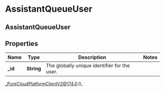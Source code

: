 # AssistantQueueUser

## AssistantQueueUser

## Properties

|Name | Type | Description | Notes|
|------------ | ------------- | ------------- | -------------|
| **_id** | **String** | The globally unique identifier for the user. | |



_PureCloudPlatformClientV2@174.0.0_
